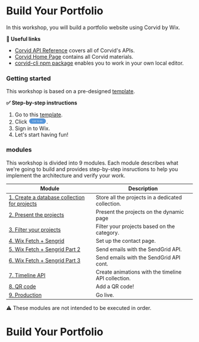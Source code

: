 # Build Your Portfolio 

In this workshop, you will build a portfolio website using Corvid by Wix.

**:link: Useful links** 

- [Corvid API Reference](https://www.wix.com/corvid/reference/) covers all of Corvid's APIs. 
- [Corvid Home Page](https://www.wix.com/corvid) contains all Corvid materials.
- [corvid-cli npm package](https://www.npmjs.com/package/corvid-cli) enables you to work in your own local editor.



### Getting started

This workshop is based on a pre-designed [template](https://joshuaa44.wixsite.com/mysite-56).

**:white_check_mark: Step-by-step instructions**

1. Go to this [template](https://editor.wix.com/html/editor/web/renderer/new?siteId=0fb2fc3f-42da-46eb-bad1-86489cdd0598&metaSiteId=d505f92f-04f3-45fc-885b-73f4e38e8096).
2. Click <img src="docs/assets/edit-this-site.png" alt="Edit this site" width="10%" height="10%">.
3. Sign in to Wix.
4. Let's start having fun!

### modules

This workshop is divided into 9 modules. Each module describes what we're going to build and provides step-by-step insructions to help you implement the architecture and verify your work.

| Module                                                                       | Description                                                               |
| ---------------------------------------------------------------------------- | ------------------------------------------------------------------------- |
| [1. Create a database collection for projects](docs/PROJECTS_COLLECTION.md)           | Store all the projects in a dedicated collection.                            |
| [2. Present the projects](docs/PRESENTING_THE_PROJECTS.md)                | Present the projects on the dynamic page |
| [3. Filter your projects](docs/FIND_PROJECTS.md)              | Filter your projects based on the category.                                   |
| [4. Wix Fetch + Sengrid](docs/SENDGRID_API.md) | Set up the contact page.                    |
| [5. Wix Fetch + Sengrid Part 2](docs/SENGRID_API_PT2.md)                | Send emails with the SendGrid API.           |
| [6. Wix Fetch + Sengrid Part 3](docs/SENDGRID_API_PT3.md)                                          | Send emails with the SendGrid API cont. 
| [7. Timeline API](docs/TIMELINE_API.md)                       | Create animations with the timeline API collection.                            |
| [8. QR code](docs/QR_CODE.md)                                                   | Add a QR code!                                                            |                                                               |
| [9. Production](docs/PRODUCTION.md)                                                           | Go live.                                                               |

⚠️ These modules are not intended to be executed in order.
# Build Your Portfolio 

